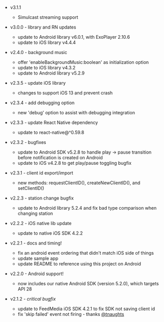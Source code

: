 - v3.1.1
  - Simulcast streaming support

- v3.0.0 - library and RN updates
  - update to Android library v6.0.1, with ExoPlayer 2.10.6
  - update to iOS library v4.4.4

- v2.4.0 - background music
  - offer 'enableBackgroundMusic:boolean' as initialization option
  - update to iOS library v4.3.2
  - update to Android library v5.2.9

- v2.3.5 - update iOS library
  - changes to support iOS 13 and prevent crash

- v2.3.4 - add debugging option
  - new 'debug' option to assist with debugging integration

- v2.3.3 - update React Native dependency
  - update to react-native@^0.59.8

- v2.3.2 - bugfixes
  - update to Android SDK v5.2.8 to handle play -> pause transition before notification is created on Android
  - update to iOS v4.2.8 to get play/pause toggling bugfix

- v2.3.1 - client id export/import
  - new methods: requestClientID(), createNewClientID(), and setClientID()

- v2.2.3 - station change bugfix
  - update to Android library 5.2.4 and fix bad type comparison when changing 
    station

- v2.2.2 - iOS native lib update
  - update to native iOS SDK 4.2.2

- v2.2.1 - docs and timing!
  - fix an android event ordering that didn't match iOS side of things
  - update sample app
  - update README to reference using this project on Android

- v2.2.0 - Android support!
  - now includes our native Android SDK (version 5.2.0), which targets API 28

- v2.1.2 - *critical bugfix*
  - update to FeedMedia iOS SDK 4.2.1 to fix SDK not saving client id
  - fix 'skip failed' event not firing - thanks [@tnaughts](https://github.com/tnaughts)

